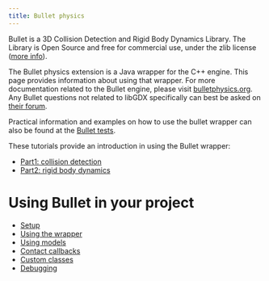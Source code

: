 ```yaml
---
title: Bullet physics
---
```

Bullet is a 3D Collision Detection and Rigid Body Dynamics Library. The Library is Open Source and free for commercial use, under the zlib license ([more info](https://web.archive.org/web/20180908135816/http://bulletphysics.org/mediawiki-1.5.8/index.php/LICENSE)).

The Bullet physics extension is a Java wrapper for the C++ engine. This page provides information about using that wrapper. For more documentation related to the Bullet engine, please visit [bulletphysics.org](https://pybullet.org/wordpress/). Any Bullet questions not related to libGDX specifically can best be asked on [their forum](https://pybullet.org/Bullet/phpBB3/).

Practical information and examples on how to use the bullet wrapper can also be found at the [Bullet tests](https://github.com/libgdx/libgdx/tree/master/tests/gdx-tests/src/com/badlogic/gdx/tests/bullet).

These tutorials provide an introduction in using the Bullet wrapper:
* [Part1: collision detection](https://xoppa.github.io/blog/using-the-libgdx-3d-physics-bullet-wrapper-part1/)
* [Part2: rigid body dynamics](https://xoppa.github.io/blog/using-the-libgdx-3d-physics-bullet-wrapper-part2/)

# Using Bullet in your project
* [Setup](/wiki/extensions/physics/bullet/bullet-wrapper-setup)
* [Using the wrapper](/wiki/extensions/physics/bullet/bullet-wrapper-using-the-wrapper)
* [Using models](/wiki/extensions/physics/bullet/bullet-wrapper-using-models)
* [Contact callbacks](/wiki/extensions/physics/bullet/bullet-wrapper-contact-callbacks)
* [Custom classes](/wiki/extensions/physics/bullet/bullet-wrapper-custom-classes)
* [Debugging](/wiki/extensions/physics/bullet/bullet-wrapper-debugging)
